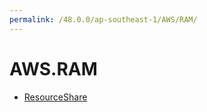 ```yaml
---
permalink: /48.0.0/ap-southeast-1/AWS/RAM/
---
```


# AWS.RAM



* [ResourceShare](ResourceShare.md)
